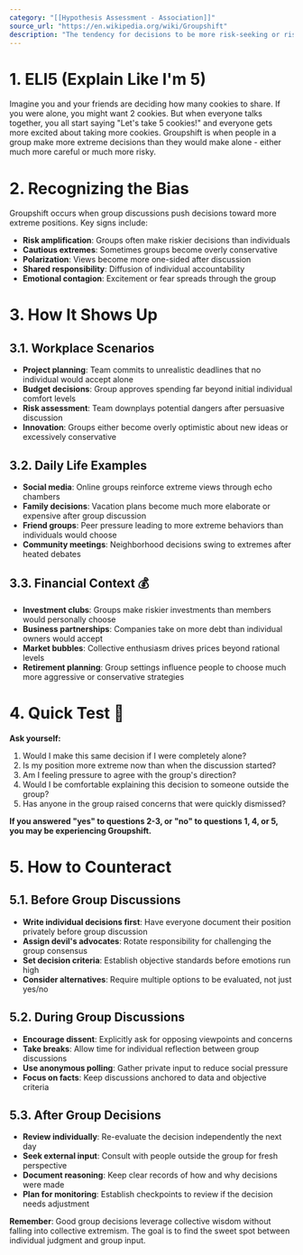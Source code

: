 ```yaml
---
category: "[[Hypothesis Assessment - Association]]"
source_url: "https://en.wikipedia.org/wiki/Groupshift"
description: "The tendency for decisions to be more risk-seeking or risk-averse than the group as a whole if the group is already biased in that direction"
---
```


# 1. ELI5 (Explain Like I'm 5)

Imagine you and your friends are deciding how many cookies to share. If you were alone, you might want 2 cookies. But when everyone talks together, you all start saying "Let's take 5 cookies!" and everyone gets more excited about taking more cookies. Groupshift is when people in a group make more extreme decisions than they would make alone - either much more careful or much more risky.

# 2. Recognizing the Bias

Groupshift occurs when group discussions push decisions toward more extreme positions. Key signs include:

- **Risk amplification**: Groups often make riskier decisions than individuals
- **Cautious extremes**: Sometimes groups become overly conservative
- **Polarization**: Views become more one-sided after discussion
- **Shared responsibility**: Diffusion of individual accountability
- **Emotional contagion**: Excitement or fear spreads through the group

# 3. How It Shows Up

## 3.1. Workplace Scenarios

- **Project planning**: Team commits to unrealistic deadlines that no individual would accept alone
- **Budget decisions**: Group approves spending far beyond initial individual comfort levels
- **Risk assessment**: Team downplays potential dangers after persuasive discussion
- **Innovation**: Groups either become overly optimistic about new ideas or excessively conservative

## 3.2. Daily Life Examples

- **Social media**: Online groups reinforce extreme views through echo chambers
- **Family decisions**: Vacation plans become much more elaborate or expensive after group discussion
- **Friend groups**: Peer pressure leading to more extreme behaviors than individuals would choose
- **Community meetings**: Neighborhood decisions swing to extremes after heated debates

## 3.3. Financial Context 💰

- **Investment clubs**: Groups make riskier investments than members would personally choose
- **Business partnerships**: Companies take on more debt than individual owners would accept
- **Market bubbles**: Collective enthusiasm drives prices beyond rational levels
- **Retirement planning**: Group settings influence people to choose much more aggressive or conservative strategies

# 4. Quick Test 📝

**Ask yourself:**
1. Would I make this same decision if I were completely alone?
2. Is my position more extreme now than when the discussion started?
3. Am I feeling pressure to agree with the group's direction?
4. Would I be comfortable explaining this decision to someone outside the group?
5. Has anyone in the group raised concerns that were quickly dismissed?

**If you answered "yes" to questions 2-3, or "no" to questions 1, 4, or 5, you may be experiencing Groupshift.**

# 5. How to Counteract ️

## 5.1. Before Group Discussions

- **Write individual decisions first**: Have everyone document their position privately before group discussion
- **Assign devil's advocates**: Rotate responsibility for challenging the group consensus
- **Set decision criteria**: Establish objective standards before emotions run high
- **Consider alternatives**: Require multiple options to be evaluated, not just yes/no

## 5.2. During Group Discussions

- **Encourage dissent**: Explicitly ask for opposing viewpoints and concerns
- **Take breaks**: Allow time for individual reflection between group discussions
- **Use anonymous polling**: Gather private input to reduce social pressure
- **Focus on facts**: Keep discussions anchored to data and objective criteria

## 5.3. After Group Decisions

- **Review individually**: Re-evaluate the decision independently the next day
- **Seek external input**: Consult with people outside the group for fresh perspective
- **Document reasoning**: Keep clear records of how and why decisions were made
- **Plan for monitoring**: Establish checkpoints to review if the decision needs adjustment

**Remember**: Good group decisions leverage collective wisdom without falling into collective extremism. The goal is to find the sweet spot between individual judgment and group input.